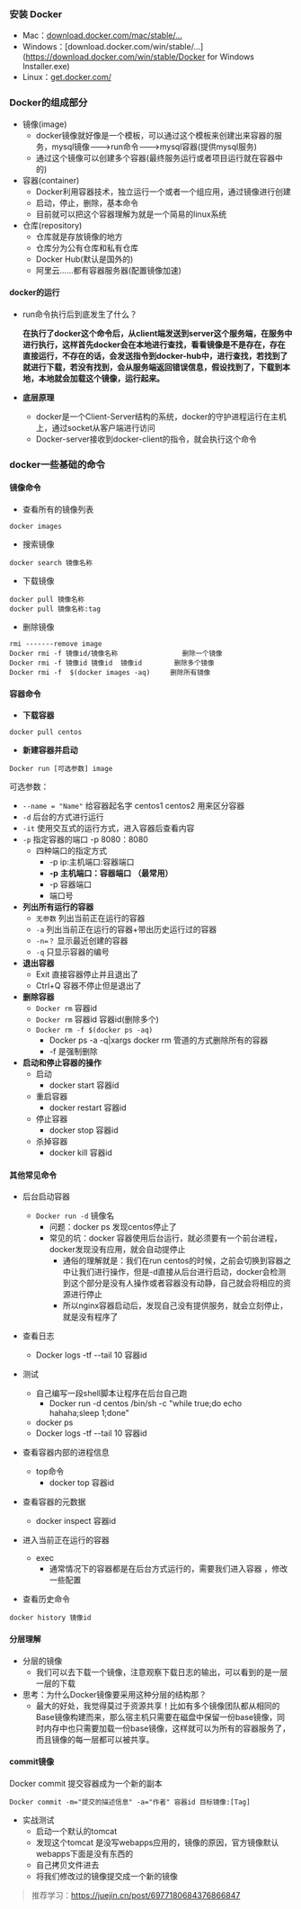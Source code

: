 ### 安装 Docker
- Mac：[download.docker.com/mac/stable/…](https://download.docker.com/mac/stable/Docker.dmg)
- Windows：[download.docker.com/win/stable/…](https://download.docker.com/win/stable/Docker for Windows Installer.exe)
- Linux：[get.docker.com/](https://get.docker.com/)



### Docker的组成部分

- 镜像(image)
  - docker镜像就好像是一个模板，可以通过这个模板来创建出来容器的服务，mysql镜像--->run命令--->mysql容器(提供mysql服务)
  - 通过这个镜像可以创建多个容器(最终服务运行或者项目运行就在容器中的)
- 容器(container)
  - Docker利用容器技术，独立运行一个或者一个组应用，通过镜像进行创建
  - 启动，停止，删除，基本命令
  - 目前就可以把这个容器理解为就是一个简易的linux系统
- 仓库(repository)
  - 仓库就是存放镜像的地方
  - 仓库分为公有仓库和私有仓库
  - Docker Hub(默认是国外的)
  - 阿里云……都有容器服务器(配置镜像加速)

#### **docker的运行**

- run命令执行后到底发生了什么？

   **在执行了docker这个命令后，从client端发送到server这个服务端，在服务中进行执行，这样首先docker会在本地进行查找，看看镜像是不是存在，存在直接运行，不存在的话，会发送指令到docker-hub中，进行查找，若找到了就进行下载，若没有找到，会从服务端返回错误信息，假设找到了，下载到本地，本地就会加载这个镜像，运行起来。**

- **底层原理**

  - docker是一个Client-Server结构的系统，docker的守护进程运行在主机上，通过socket从客户端进行访问
  - Docker-server接收到docker-client的指令，就会执行这个命令

### docker一些基础的命令

#### 镜像命令

- 查看所有的镜像列表

~~~
docker images 
~~~

- 搜索镜像

~~~
docker search 镜像名称 
~~~

- 下载镜像

~~~
docker pull 镜像名称
docker pull 镜像名称:tag 
~~~

- 删除镜像

~~~
rmi -------remove image
Docker rmi -f 镜像id/镜像名称                删除一个镜像 
Docker rmi -f 镜像id 镜像id  镜像id        删除多个镜像 
Docker rmi -f  $(docker images -aq)     删除所有镜像 
~~~

#### 容器命令

- **下载容器**

~~~
docker pull centos
~~~

- **新建容器并启动**

~~~
Docker run [可选参数] image
~~~

可选参数：

- `--name = "Name"` 给容器起名字 centos1 centos2 用来区分容器
- `-d`   后台的方式进行运行
- `-it`    使用交互式的运行方式，进入容器后查看内容
- `-p`    指定容器的端口  -p 8080：8080
  - 四种端口的指定方式
    - -p ip:主机端口:容器端口
    - **-p** **主机端口：容器端口** **（最常用）**
    - -p 容器端口
    - 端口号
- **列出所有运行的容器**
  - `无参数` 列出当前正在运行的容器
  - `-a` 列出当前正在运行的容器+带出历史运行过的容器
  - `-n=？` 显示最近创建的容器
  - `-q` 只显示容器的编号
- **退出容器**
  - Exit 直接容器停止并且退出了
  - Ctrl+Q 容器不停止但是退出了
- **删除容器**
  - `Docker rm` 容器id
  - `Docker rm` 容器id 容器id(删除多个)
  - `Docker rm -f $(docker ps -aq)`
    - Docker ps -a -q|xargs docker rm 管道的方式删除所有的容器
    - -f 是强制删除
- **启动和停止容器的操作**
  - 启动
    - docker start 容器id
  - 重启容器
    - docker restart 容器id
  - 停止容器
    - docker stop 容器id
  - 杀掉容器
    - docker kill 容器id

#### 其他常见命令

- 后台启动容器

  - `Docker run -d` 镜像名
    - 问题：docker ps 发现centos停止了
    - 常见的坑：docker 容器使用后台运行，就必须要有一个前台进程，docker发现没有应用，就会自动提停止
      - 通俗的理解就是：我们在run centos的时候，之前会切换到容器之中让我们进行操作，但是-d直接从后台进行启动，docker会检测到这个部分是没有人操作或者容器没有动静，自己就会将相应的资源进行停止
      - 所以nginx容器启动后，发现自己没有提供服务，就会立刻停止，就是没有程序了

- 查看日志

  - Docker logs -tf --tail 10 容器id

- 测试

  - 自己编写一段shell脚本让程序在后台自己跑
    - Docker run -d centos /bin/sh -c "while true;do echo hahaha;sleep 1;done"
  - docker ps
  - Docker logs -tf --tail 10 容器id

- 查看容器内部的进程信息

  - top命令
    - docker top 容器id

- 查看容器的元数据

  - docker inspect 容器id

- 进入当前正在运行的容器

  - exec
    - 通常情况下的容器都是在后台方式运行的，需要我们进入容器 ，修改一些配置

- 查看历史命令

~~~
docker history 镜像id 
~~~



#### 分层理解

- 分层的镜像
  - 我们可以去下载一个镜像，注意观察下载日志的输出，可以看到的是一层一层的下载
- 思考：为什么Docker镜像要采用这种分层的结构那？
  - 最大的好处，我觉得莫过于资源共享！比如有多个镜像团队都从相同的Base镜像构建而来，那么宿主机只需要在磁盘中保留一份base镜像，同时内存中也只需要加载一份base镜像，这样就可以为所有的容器服务了，而且镜像的每一层都可以被共享。

#### commit镜像

Docker commit 提交容器成为一个新的副本

~~~
Docker commit -m="提交的描述信息" -a="作者" 容器id 目标镜像:[Tag] 
~~~

- 实战测试
  - 启动一个默认的tomcat
  - 发现这个tomcat 是没写webapps应用的，镜像的原因，官方镜像默认webapps下面是没有东西的
  - 自己拷贝文件进去
  - 将我们修改过的镜像提交成一个新的镜像



> 推荐学习：https://juejin.cn/post/6977180684376866847